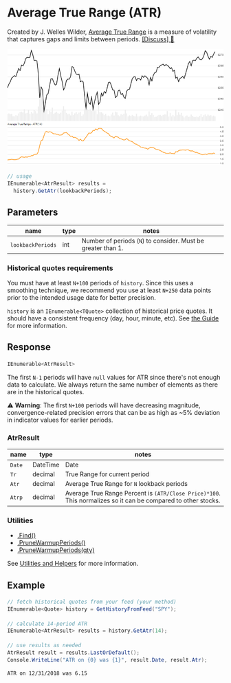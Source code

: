 ﻿# Average True Range (ATR)

Created by J. Welles Wilder, [Average True Range](https://en.wikipedia.org/wiki/Average_true_range) is a measure of volatility that captures gaps and limits between periods.
[[Discuss] :speech_balloon:](https://github.com/DaveSkender/Stock.Indicators/discussions/269 "Community discussion about this indicator")

![image](chart.png)

```csharp
// usage
IEnumerable<AtrResult> results =
  history.GetAtr(lookbackPeriods);  
```

## Parameters

| name | type | notes
| -- |-- |--
| `lookbackPeriods` | int | Number of periods (`N`) to consider.  Must be greater than 1.

### Historical quotes requirements

You must have at least `N+100` periods of `history`.  Since this uses a smoothing technique, we recommend you use at least `N+250` data points prior to the intended usage date for better precision.

`history` is an `IEnumerable<TQuote>` collection of historical price quotes.  It should have a consistent frequency (day, hour, minute, etc).  See [the Guide](../../docs/GUIDE.md) for more information.

## Response

```csharp
IEnumerable<AtrResult>
```

The first `N-1` periods will have `null` values for ATR since there's not enough data to calculate.  We always return the same number of elements as there are in the historical quotes.

:warning: **Warning**: The first `N+100` periods will have decreasing magnitude, convergence-related precision errors that can be as high as ~5% deviation in indicator values for earlier periods.

### AtrResult

| name | type | notes
| -- |-- |--
| `Date` | DateTime | Date
| `Tr` | decimal | True Range for current period
| `Atr` | decimal | Average True Range for `N` lookback periods
| `Atrp` | decimal | Average True Range Percent is `(ATR/Close Price)*100`.  This normalizes so it can be compared to other stocks.

### Utilities

- [.Find()](../../docs/UTILITIES.md#find-indicator-result-by-date)
- [.PruneWarmupPeriods()](../../docs/UTILITIES.md#prune-warmup-periods)
- [.PruneWarmupPeriods(qty)](../../docs/UTILITIES.md#prune-warmup-periods)

See [Utilities and Helpers](../../docs/UTILITIES.md#content) for more information.

## Example

```csharp
// fetch historical quotes from your feed (your method)
IEnumerable<Quote> history = GetHistoryFromFeed("SPY");

// calculate 14-period ATR
IEnumerable<AtrResult> results = history.GetAtr(14);

// use results as needed
AtrResult result = results.LastOrDefault();
Console.WriteLine("ATR on {0} was {1}", result.Date, result.Atr);
```

```bash
ATR on 12/31/2018 was 6.15
```
